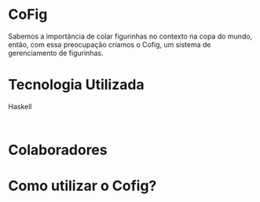 # CoFig

  Sabemos a importância de colar figurinhas no contexto na copa do mundo, então, com essa preocupação criamos o Cofig, um sistema de gerenciamento de figurinhas.

# Tecnologia Utilizada

  Haskell 

<img src="https://cdn-icons-png.flaticon.com/512/5968/5968259.png" height="10" width="15"> 


# Colaboradores


  


# Como utilizar o Cofig?
